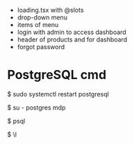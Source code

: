 - loading.tsx with @slots
- drop-down menu
- items of menu
- login with admin to access dashboard
- header of products and for dashboard
- forgot password

# PostgreSQL cmd

$ sudo systemctl restart postgresql

$ su - postgres
mdp

$ psql

$ \l

